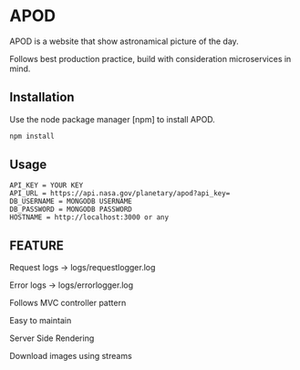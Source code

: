 # APOD

APOD is a website that show astronamical picture of the day.

Follows best production practice, build with consideration microservices in mind.

## Installation

Use the node package manager [npm] to install APOD.

```bash
npm install
```

## Usage

```SET Environments Variables
API_KEY = YOUR KEY
API_URL = https://api.nasa.gov/planetary/apod?api_key=
DB_USERNAME = MONGODB USERNAME
DB_PASSWORD = MONGODB PASSWORD
HOSTNAME = http://localhost:3000 or any
```
## FEATURE
Request logs -> logs/requestlogger.log

Error logs   -> logs/errorlogger.log

Follows MVC controller pattern

Easy to maintain

Server Side Rendering

Download images using streams
